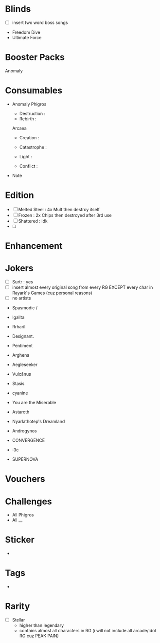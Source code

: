 # Blinds
- [ ] insert two word boss songs
- Freedom Dive
- Ultimate Force


# Booster Packs
Anomaly

# Consumables
- Anomaly
    Phigros
    - Destruction   : 
    - Rebirth       :   
    
    Arcaea
    - Creation      :
    - Catastrophe   :

    - Light         :
    - Conflict      :

- Note


# Edition
- [ ] Melted Steel : 4x Mult then destroy itself 
- [ ] Frozen : 2x Chips then destroyed after 3rd use
- [ ] Shattered : idk
- [ ] 

# Enhancement

# Jokers
- [ ] Surtr : yes
- [ ] insert almost every original song from every RG EXCEPT every char in Rayark's Games (cuz personal reasons)
- [ ] no artists 

- Spasmodic /
- Igallta
- Rrharil

- Designant.
- Pentiment
- Arghena
- Aegleseeker
- Vulcānus

- Stasis
- cyanine
- You are the Miserable
- Astaroth
- Nyarlathotep's Dreamland
- Androgynos


- CONVERGENCE
- :3c
- SUPERNOVA


# Vouchers


# Challenges
- All Phigros
- All __ 


# Sticker
-

# Tags
- 


# Rarity
- [ ] Stellar
    -   higher than legendary
    -   contains almost all characters in RG (i will not include all arcade/idol RG cuz PEAK PAIN)
